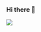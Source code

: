 ### Hi there 👋

<a href="naver.com" target="_blank"><img src="https://img.shields.io/badge/kil_hy_in-#E4405F?style=flat-square&logo=Instagram&logoColor=white"/></a>
